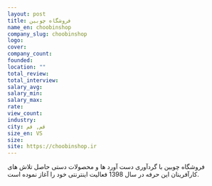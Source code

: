 ```yaml
---
layout: post
title: فروشگاه چوبین
name_en: choobinshop
company_slug: choobinshop
logo: 
cover: 
company_count:
founded:
location: ""
total_review: 
total_interview: 
salary_avg: 
salary_min: 
salary_max: 
rate: 
view_count: 
industry: 
city: قم, قم
size_en: VS
size: 
site: https://choobinshop.ir
---
```


فروشگاه چوبین با گردآوری دست آورد ها و محصولات دستی حاصل تلاش های کارآفرینان این حرفه در سال 1398 فعالیت اینترنتی خود را آغاز نموده است.

